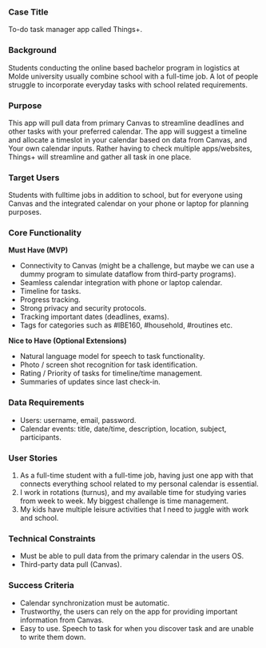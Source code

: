 ### Case Title
To-do task manager app called Things+.

### Background
Students conducting the online based bachelor program in logistics at Molde university usually combine school with a full-time job. A lot of people struggle to incorporate everyday tasks with school related requirements.

### Purpose
This app will pull data from primary Canvas to streamline deadlines and other tasks with your preferred calendar. The app will suggest a timeline and allocate a timeslot in your calendar based on data from Canvas, and Your own calendar inputs. Rather having to check multiple apps/websites, Things+ will streamline and gather all task in one place.

### Target Users
Students with fulltime jobs in addition to school, but for everyone using Canvas and the integrated calendar on your phone or laptop for planning purposes.

### Core Functionality

**Must Have (MVP)**
- Connectivity to Canvas (might be a challenge, but maybe we can use a dummy program to simulate dataflow from third-party programs).
- Seamless calendar integration with phone or laptop calendar.
- Timeline for tasks.
- Progress tracking.
- Strong privacy and security protocols.
- Tracking important dates (deadlines, exams).
- Tags for categories such as #IBE160, #household, #routines etc.

**Nice to Have (Optional Extensions)**
- Natural language model for speech to task functionality.
- Photo / screen shot recognition for task identification.
- Rating / Priority of tasks for timeline/time management.
- Summaries of updates since last check-in.

### Data Requirements
- Users: username, email, password.
- Calendar events: title, date/time, description, location, subject, participants.

### User Stories
1. As a full-time student with a full-time job, having just one app with that connects everything school related to my personal calendar is essential.
2. I work in rotations (turnus), and my available time for studying varies from week to week. My biggest challenge is time management.
3. My kids have multiple leisure activities that I need to juggle with work and school.

### Technical Constraints
- Must be able to pull data from the primary calendar in the users OS.
- Third-party data pull (Canvas).

### Success Criteria
- Calendar synchronization must be automatic.
- Trustworthy, the users can rely on the app for providing important information from Canvas.
- Easy to use. Speech to task for when you discover task and are unable to write them down. 